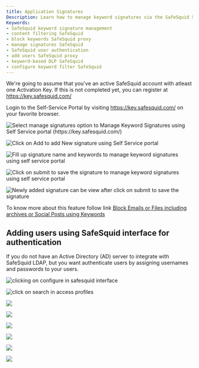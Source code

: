 ```yaml
---
title: Application Signatures
Description: Learn how to manage keyword signatures via the SafeSquid Self-Service Portal for advanced content filtering, and how to add users directly from the SafeSquid interface for standalone authentication.  
Keywords:  
- SafeSquid keyword signature management  
- content filtering SafeSquid  
- block keywords SafeSquid proxy  
- manage signatures SafeSquid  
- SafeSquid user authentication  
- add users SafeSquid proxy  
- keyword-based DLP SafeSquid  
- configure keyword filter SafeSquid  
---
```


We're going to assume that you've an active SafeSquid account with atleast one Activation Key. If this is not completed yet, you can register at https://key.safesquid.com/

Login to the Self-Service Portal by visiting https://key.safesquid.com/ on your favorite browser.

![Select manage signatures option to Manage Keyword Signatures using Self Service portal (https://key.safesquid.com/)](/img/How_To/Manage_Keyword_Signatures_using_Self_Service_portal/image1.webp)

![Click on Add to add New signature using Self Service portal ](/img/How_To/Manage_Keyword_Signatures_using_Self_Service_portal/image2.webp)

![Fill up signature name and keywords to manage keyword signatures using self service portal](/img/How_To/Manage_Keyword_Signatures_using_Self_Service_portal/image3.webp)

![Click on submit to save the signature to manage keyword signatures using self service portal](/img/How_To/Manage_Keyword_Signatures_using_Self_Service_portal/image4.webp)

![Newly added signature can be view after click on submit to save the signature](/img/How_To/Manage_Keyword_Signatures_using_Self_Service_portal/image5.webp)

To know more about this feature follow link [Block Emails or Files including archives or Social Posts using Keywords](/docs/22-Usecases/Block_Emails_or_Files_including_archives_or_Social_Posts_using_Keywords.md)


## Adding users using SafeSquid interface for authentication

If you do not have an Active Directory (AD) server to integrate with SafeSquid LDAP, but you want authenticate users by assigning usernames and passwords to your users.

![clicking on configure in safesquid interface](/img/How_To/Adding_users_using_SafeSquid_interface_for_authentication/image1.webp)

![click on search in access profiles](/img/How_To/Adding_users_using_SafeSquid_interface_for_authentication/image2.webp)

![](/img/How_To/Adding_users_using_SafeSquid_interface_for_authentication/image4.webp)

![](/img/How_To/Adding_users_using_SafeSquid_interface_for_authentication/image6.webp)

![](/img/How_To/Adding_users_using_SafeSquid_interface_for_authentication/image8.webp)

![](/img/How_To/Adding_users_using_SafeSquid_interface_for_authentication/image10.webp)

![](/img/How_To/Adding_users_using_SafeSquid_interface_for_authentication/image12.webp)

![](/img/How_To/Adding_users_using_SafeSquid_interface_for_authentication/image14.webp)
